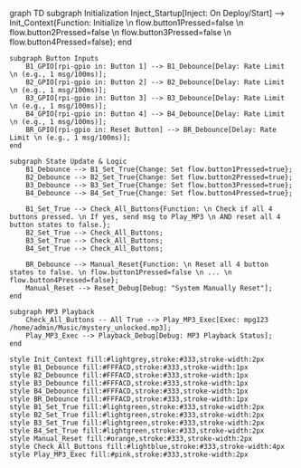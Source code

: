 graph TD
    subgraph Initialization
        Inject_Startup[Inject: On Deploy/Start] --> Init_Context{Function: Initialize \n flow.button1Pressed=false \n flow.button2Pressed=false \n flow.button3Pressed=false \n flow.button4Pressed=false};
    end

    subgraph Button Inputs
        B1_GPIO[rpi-gpio in: Button 1] --> B1_Debounce[Delay: Rate Limit \n (e.g., 1 msg/100ms)];
        B2_GPIO[rpi-gpio in: Button 2] --> B2_Debounce[Delay: Rate Limit \n (e.g., 1 msg/100ms)];
        B3_GPIO[rpi-gpio in: Button 3] --> B3_Debounce[Delay: Rate Limit \n (e.g., 1 msg/100ms)];
        B4_GPIO[rpi-gpio in: Button 4] --> B4_Debounce[Delay: Rate Limit \n (e.g., 1 msg/100ms)];
        BR_GPIO[rpi-gpio in: Reset Button] --> BR_Debounce[Delay: Rate Limit \n (e.g., 1 msg/100ms)];
    end

    subgraph State Update & Logic
        B1_Debounce --> B1_Set_True{Change: Set flow.button1Pressed=true};
        B2_Debounce --> B2_Set_True{Change: Set flow.button2Pressed=true};
        B3_Debounce --> B3_Set_True{Change: Set flow.button3Pressed=true};
        B4_Debounce --> B4_Set_True{Change: Set flow.button4Pressed=true};

        B1_Set_True --> Check_All_Buttons{Function: \n Check if all 4 buttons pressed. \n If yes, send msg to Play_MP3 \n AND reset all 4 button states to false.};
        B2_Set_True --> Check_All_Buttons;
        B3_Set_True --> Check_All_Buttons;
        B4_Set_True --> Check_All_Buttons;

        BR_Debounce --> Manual_Reset{Function: \n Reset all 4 button states to false. \n flow.button1Pressed=false \n ... \n flow.button4Pressed=false};
        Manual_Reset --> Reset_Debug[Debug: "System Manually Reset"];
    end

    subgraph MP3 Playback
        Check_All_Buttons -- All True --> Play_MP3_Exec[Exec: mpg123 /home/admin/Music/mystery_unlocked.mp3];
        Play_MP3_Exec --> Playback_Debug[Debug: MP3 Playback Status];
    end

    style Init_Context fill:#lightgrey,stroke:#333,stroke-width:2px
    style B1_Debounce fill:#FFFACD,stroke:#333,stroke-width:1px
    style B2_Debounce fill:#FFFACD,stroke:#333,stroke-width:1px
    style B3_Debounce fill:#FFFACD,stroke:#333,stroke-width:1px
    style B4_Debounce fill:#FFFACD,stroke:#333,stroke-width:1px
    style BR_Debounce fill:#FFFACD,stroke:#333,stroke-width:1px
    style B1_Set_True fill:#lightgreen,stroke:#333,stroke-width:2px
    style B2_Set_True fill:#lightgreen,stroke:#333,stroke-width:2px
    style B3_Set_True fill:#lightgreen,stroke:#333,stroke-width:2px
    style B4_Set_True fill:#lightgreen,stroke:#333,stroke-width:2px
    style Manual_Reset fill:#orange,stroke:#333,stroke-width:2px
    style Check_All_Buttons fill:#lightblue,stroke:#333,stroke-width:4px
    style Play_MP3_Exec fill:#pink,stroke:#333,stroke-width:2px